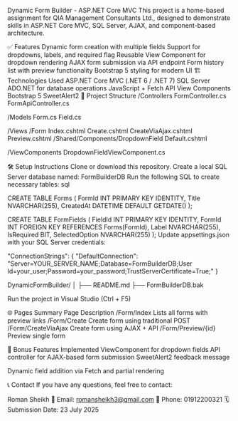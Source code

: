 Dynamic Form Builder - ASP.NET Core MVC This project is a home-based assignment for QIA Management Consultants Ltd., designed to demonstrate skills in ASP.NET Core MVC, SQL Server, AJAX, and component-based architecture.

✅ Features
Dynamic form creation with multiple fields
Support for dropdowns, labels, and required flag
Reusable View Component for dropdown rendering
AJAX form submission via API endpoint
Form history list with preview functionality
Bootstrap 5 styling for modern UI
🏗️ Technologies Used
ASP.NET Core MVC (.NET 6 / .NET 7)
SQL Server
ADO.NET for database operations
JavaScript + Fetch API
View Components
Bootstrap 5
SweetAlert2
📁 Project Structure
/Controllers FormController.cs FormApiController.cs

/Models Form.cs Field.cs

/Views /Form Index.cshtml Create.cshtml CreateViaAjax.cshtml Preview.cshtml /Shared/Components/DropdownField Default.cshtml

/ViewComponents DropdownFieldViewComponent.cs

🛠️ Setup Instructions
Clone or download this repository.
Create a local SQL Server database named: FormBuilderDB
Run the following SQL to create necessary tables:
sql

CREATE TABLE Forms ( FormId INT PRIMARY KEY IDENTITY, Title NVARCHAR(255), CreatedAt DATETIME DEFAULT GETDATE() );

CREATE TABLE FormFields ( FieldId INT PRIMARY KEY IDENTITY, FormId INT FOREIGN KEY REFERENCES Forms(FormId), Label NVARCHAR(255), IsRequired BIT, SelectedOption NVARCHAR(255) ); Update appsettings.json with your SQL Server credentials:

"ConnectionStrings": { "DefaultConnection": "Server=YOUR_SERVER_NAME;Database=FormBuilderDB;User Id=your_user;Password=your_password;TrustServerCertificate=True;" }

DynamicFormBuilder/ │ ├── README.md ├── FormBuilderDB.bak

Run the project in Visual Studio (Ctrl + F5)

🌐 Pages Summary Page Description /Form/Index Lists all forms with preview links /Form/Create Create form using traditional POST /Form/CreateViaAjax Create form using AJAX + API /Form/Preview/{id} Preview single form

🎯 Bonus Features Implemented ViewComponent for dropdown fields API controller for AJAX-based form submission SweetAlert2 feedback message

Dynamic field addition via Fetch and partial rendering

📞 Contact If you have any questions, feel free to contact:

Roman Sheikh 📧 Email: romansheikh3@gmail.com 📱 Phone: 01912200321 🗓️ Submission Date: 23 July 2025
